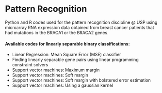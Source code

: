 # Pattern Recognition
Python and R codes used for the pattern recognition discipline @ USP using microarray RNA expression data obtained from breast cancer patients that had mutations in the BRACA1 or the BRACA2 genes. 

#### Available codes for linearly separable binary classifications:
* Linear Regression: Mean Square Error (MSE) classifier
* Finding linearly separable gene pairs using linear programming constraint solvers
* Support vector machines: Maximum margin 
* Support vector machines: Soft margin
* Support vector machines: Soft margin with bolstered error estimation
* Support vector machines: Using a gaussian kernel


